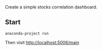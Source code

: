 Create a simple stocks correlation dashboard.

## Start

```
anaconda-project run
```

Then visit [http://localhost:5006/main](http://localhost:5006/main)
